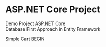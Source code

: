 # ASP.NET Core Project
Demo Project ASP.NET Core\
Database First Approach in Entity Framework

Simple Cart BEGIN
